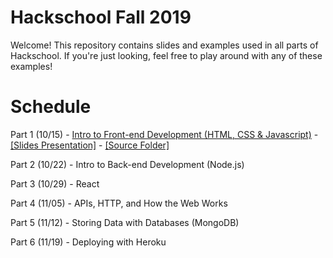 # Hackschool Fall 2019
Welcome! This repository contains slides and examples used in all parts of Hackschool. If you're just looking, feel free to play around with any of these examples!

# Schedule

Part 1 (10/15) - [Intro to Front-end Development (HTML, CSS & Javascript)](part-1-intro-to-frontend) - [[Slides Presentation]](https://docs.google.com/presentation/d/1q2eMOC5iNk-dF3q3ytrTTCh-0dRzjcSKGOeFNfX_VCA/edit?usp=sharing) - [[Source Folder]](https://github.com/acmucsd/hackschool/tree/master/part-1-intro-to-frontend)

Part 2 (10/22) - Intro to Back-end Development (Node.js)

Part 3 (10/29) - React

Part 4 (11/05) - APIs, HTTP, and How the Web Works

Part 5 (11/12) - Storing Data with Databases (MongoDB)

Part 6 (11/19) - Deploying with Heroku
